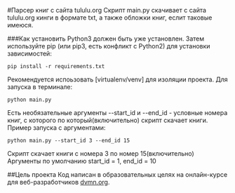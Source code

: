 #Парсер книг с сайта tululu.org
Скрипт main.py скачивает с сайта tululu.org кинги в формате txt, а также обложки книг, еслит таковые имеюся.

###Как установить
Python3 должен быть уже установлен. Затем используйте pip (или pip3, есть конфликт с Python2) для установки зависимостей:
```
pip install -r requirements.txt
```
Рекомендуется испоьзовать [virtualenv/venv] для изоляции проекта.
Для запуска в терминале:
```
python main.py

```
Есть необязательные аргументы --start_id и --end_id - условные номера книг, с которого по который(включительно) скрипт скачает книги.
Пример запуска с аргументами:

```
python main.py --start_id 3 --end_id 15

```
Скрипт скачает книги с номера 3 по номер 15(включительно)
Аргументы по умолчанию start_id = 1, end_id =  10

##Цель проекта
Код написан в образовательных целях на онлайн-курсе для веб-разработчиков [dvmn.org](https://dvmn.org/).
